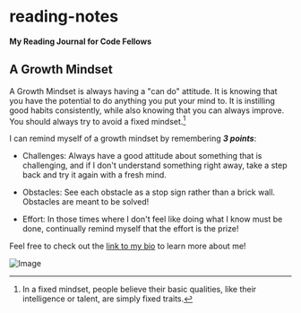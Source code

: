# reading-notes
**My Reading Journal for Code Fellows**

## **A Growth Mindset**
A Growth Mindset is always having a "can do" attitude. It is knowing that you have the potential to do anything you put your mind to. It is instilling good  habits consistently, while also knowing that you can always improve. You should always try to avoid a fixed mindset.[^1]
[^1]: In a fixed mindset, people believe their basic qualities, like their intelligence or talent, are simply fixed traits.

I can remind myself of a growth mindset by remembering ***3 points***:

- Challenges: Always have a good attitude about something that is challenging, and if I don't understand something right away, take a step back and try it again with a fresh mind.

- Obstacles: See each obstacle as a stop sign rather than a brick wall. Obstacles are meant to be solved!

- Effort: In those times where I don't feel like doing what I know must be done, continually remind myself that the effort is the prize!

Feel free to check out the [link to my bio](https://github.com/stephenml101/) to learn more about me!

![Image](https://upload.wikimedia.org/wikipedia/commons/c/c7/Fixed_versus_growth_mindset.png)

